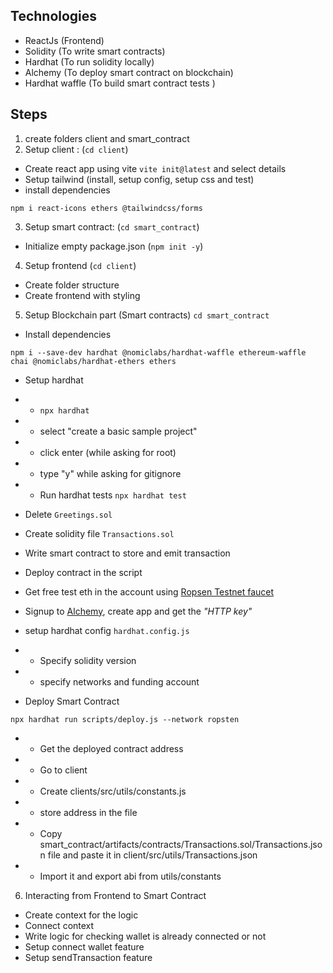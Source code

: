## Technologies

- ReactJs (Frontend)
- Solidity (To write smart contracts)
- Hardhat (To run solidity locally)
- Alchemy (To deploy smart contract on blockchain)
- Hardhat waffle (To build smart contract tests )

## Steps

1. create folders client and smart_contract
2. Setup client : (`cd client`)

- Create react app using vite `vite init@latest` and select details
- Setup tailwind (install, setup config, setup css and test)
- install dependencies

```
npm i react-icons ethers @tailwindcss/forms
```

3. Setup smart contract: (`cd smart_contract`)

- Initialize empty package.json (`npm init -y`)

4. Setup frontend (`cd client`)

- Create folder structure
- Create frontend with styling

5. Setup Blockchain part (Smart contracts) `cd smart_contract`

- Install dependencies

```
npm i --save-dev hardhat @nomiclabs/hardhat-waffle ethereum-waffle chai @nomiclabs/hardhat-ethers ethers
```

- Setup hardhat
- - `npx hardhat`
- - select "create a basic sample project"
- - click enter (while asking for root)
- - type "y" while asking for gitignore
- - Run hardhat tests `npx hardhat test`

- Delete `Greetings.sol`
- Create solidity file `Transactions.sol`
- Write smart contract to store and emit transaction

- Deploy contract in the script
- Get free test eth in the account using [Ropsen Testnet faucet](https://faucet.egorfine.com/)
- Signup to [Alchemy](https://www.alchemy.com/), create app and get the _"HTTP key"_

- setup hardhat config `hardhat.config.js`
- - Specify solidity version
- - specify networks and funding account

- Deploy Smart Contract

```
npx hardhat run scripts/deploy.js --network ropsten
```

- - Get the deployed contract address
- - Go to client
- - Create clients/src/utils/constants.js
- - store address in the file

- - Copy smart_contract/artifacts/contracts/Transactions.sol/Transactions.json file and paste it in client/src/utils/Transactions.json

- - Import it and export abi from utils/constants

6. Interacting from Frontend to Smart Contract

- Create context for the logic
- Connect context
- Write logic for checking wallet is already connected or not
- Setup connect wallet feature
- Setup sendTransaction feature
